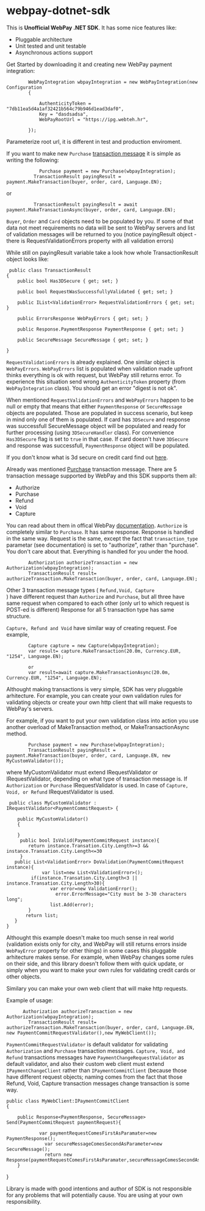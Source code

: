 # webpay-dotnet-sdk

This is <b>Unofficial WebPay .NET SDK</b>. It has some nice features like:


- Pluggable architecture
- Unit tested and unit testable
- Asynchronous actions support


Get Started by downloading it and creating new WebPay payment integration:

            WebPayIntegration wbpayIntegration = new WebPayIntegration(new Configuration
            {
             
                AuthenticityToken = "7db11ea5d4a1af32421b564c79b946d1ead3daf0",
                Key = "dasdsadsa",
                WebPayRootUrl = "https://ipg.webteh.hr",

            });

Parameterize root url, it is different in test and production enviroment.

If you want to make new <code>Purchase</code> <a target="_blank" href="https://ipg.webteh.hr/hr/documentation/direct#transactions-messages">
transaction message</a> it is simple as writing the following:

 	            Purchase payment = new Purchase(wbpayIntegration);
              TransactionResult payingResult = payment.MakeTransaction(buyer, order, card, Language.EN);
  or
             
              TransactionResult payingResult = await payment.MakeTransactionAsync(buyer, order, card, Language.EN);

<code>Buyer</code>, <code>Order</code> and <code>Card</code> objects need to be populated by you. If some of that data not meet requirements
no data will be sent to WebPay servers and list of validation messages will be returned to you (notice payingResult object - there is 
RequestValidationErrors property with all validation errors)

While still on payingResult variable take a look how whole TransactionResult object looks like:

     public class TransactionResult
    {
        public bool Has3DSecure { get; set; }

        public bool RequestWasSuccessfullyValidated { get; set; }

        public IList<ValidationError> RequestValidationErrors { get; set; }

        public ErrorsResponse WebPayErrors { get; set; }

        public Response.PaymentResponse PaymentResponse { get; set; }

        public SecureMessage SecureMessage { get; set; }

    }


<code>RequestValidationErrors</code> is already explained. One similar object is <code>WebPayErrors</code>. <code>WebPayErrors</code> 
list is populated when validation made upfront thinks everything is ok with request, but WebPay still returns error. To experience
this situation send wrong <code>AuthenticityToken</code> property (from <code>WebPayIntegration</code> class). You should get an error 
"digest is not ok".

When mentioned <code>RequestValidationErrors</code> and <code>WebPayErrors</code> happen to be  null or empty that means that either
<code>PaymentResponse</code> or  <code>SecureMessage</code> objects are populated. Those are populated in success scenario,
but keep in mind only one of them is populated. If card has <code>3DSecure</code> and response was successfull SecureMessage object will
be populated and ready for further processing (using <code>3DSecureHandler</code> class). For convenience <code>Has3DSecure</code>
flag is set to <code>true</code> in that case. If card doesn't have <code>3DSecure</code> and response was successfull, 
<code>PaymentResponse</code> object will be populated.

If you don't know what is 3d secure on credit card find out <a href="https://en.wikipedia.org/wiki/3-D_Secure">here</a>.

Already was mentioned <a href="https://ipg.webteh.hr/hr/documentation/direct#purchase">Purchase</a> transaction message. 
There are 5 transaction message supported by WebPay and this SDK supports them all:

<ul>
<li>Authorize</li>
<li>Purchase</li>
<li>Refund</li>
<li>Void</li>
<li>Capture</li>
</ul>

You can  read about them in offical WebPay <a href="https://ipg.webteh.hr/hr/documentation/direct">documentation</a>.
<code>Authorize</code> is completely similar to <code>Purchase</code>. It has same response. Response is handled in the same way. 
Request is the same, except the fact that <code>transaction_type</code> parametar (see documentation) is set to "authorize", 
rather than "purchase". You don't care about that. Everything is handled for you under the hood.


            Authorization authorizeTransaction = new Authorization(wbpayIntegration);
            TransactionResult result= authorizeTransaction.MakeTransaction(buyer, order, card, Language.EN);



Other 3 transaction message types ( <code>Refund,Void, Capture </code> ) have different request than <code>Authorize</code> and 
<code>Purchase</code>, but all three have same request when compared to each other (only url to which request is POST-ed is different)
Response for all 5 transaction type has same structure.




<code>Capture, Refund and Void</code> have similar way of creating request. Foe example,

            Capture capture = new Capture(wbpayIntegration);
            var result= capture.MakeTransaction(20.0m, Currency.EUR, "1254", Language.EN);
            
            or 
            var result=await capture.MakeTransactionAsync(20.0m, Currency.EUR, "1254", Language.EN);
            
Althought making transactions is very simple, SDK has very pluggable arhitecture. For example, you can create your own validation rules 
for validating objects or create your own http client that will make requests to WebPay's servers.

For example, if you want to put your own validation class into action you use another overload of MakeTransaction method,
or MakeTransactionAsync method.


            Purchase payment = new Purchase(wbpayIntegration);
            TransactionResult payingResult = payment.MakeTransaction(buyer, order, card, Language.EN, new MyCustomValidator());


where MyCustomValidator must extend  IRequestValidator<PaymentCommitRequest> or IRequestValidator<PaymentChangeRequest>, 
depending on what type of transaction message is.
If <code>Authorization</code> or <code>Purchase</code> IRequestValidator<PaymentCommitRequest> is used. 
In case of <code>Capture, Void, or Refund</code> IRequestValidator<PaymentChangeRequest> is used.

     public class MyCustomValidator : IRequestValidator<PaymentCommitRequest> {

        public MyCustomValidator()
        {
            
        }
         public bool IsValid(PaymentCommitRequest instance){
            return instance.Transation.City.Length>=3 && instance.Transation.City.Length<=30
         }
       public List<ValidationError> DoValidation(PaymentCommitRequest instance){
		         var list=new List<ValidationError>();
             if(instance.Transation.City.Length<3 || instance.Transation.City.Length>30){
		          	var error=new ValidationError();
			          error.ErrorMessage="City must be 3-30 characters long";
		         	list.Add(error);
            }
           return list;
       }     
    }

Althought  this example  doesn't make too much sense in real world (validation exists only for city, and WebPay will still returns errors
inside <code>WebPayError</code> property for other things) in some cases this pluggable arhitecture makes sense. For example, when WebPay
changes some rules on their side, and this library doesn't follow them with quick update, or simply when you want to make your own rules 
for validating credit cards or other objects.

Similary you can make your own web client that will make http requests.

Example of usage:

          Authorization authorizeTransaction = new Authorization(wbpayIntegration);
            TransactionResult result= authorizeTransaction.MakeTransaction(buyer, order, card, Language.EN, new PaymentCommitRequestValidator(),new MyWebClient());


<code>PaymentCommitRequestValidator</code> is default validator for validating <code>Authorization</code> and <code>Purchase</code>
transaction messages.
<code>Capture, Void, and Refund</code> transactions messages have <code>PaymentChangeRequestValidator</code> as default validator,
and also their custom web client must extend <code>IPaymentChangeClient</code> rather than <code>IPaymentCommitClient</code>
(because those have different request objects; naming comes from the fact that those Refund, Void, Capture transaction messages
change transaction is some way.
 
    public class MyWebClient:IPaymentCommitClient
    {
        
        public Response<PaymentResponse, SecureMessage> Send(PaymentCommitRequest paymentRequest){
		
		        var paymentRequestComesFirstAsParamater=new PaymentResponse();
			      var secureMessageComesSecondAsParameter=new SecureMessage();
			      return new Response(paymentRequestComesFirstAsParamater,secureMessageComesSecondAsParameter,null,HttpStatusCode.OK,null);
        }
}



Library is made with good intentions and author of SDK is not responsible for any problems that will potentially cause. You are using
at your own responsibility.

